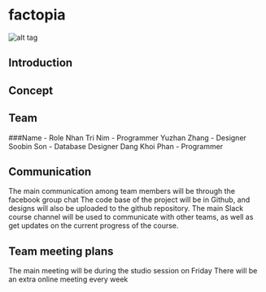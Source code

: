 # factopia
![alt tag](https://thumbs.dreamstime.com/z/cartoon-spaceship-25341429.jpg)

## Introduction

## Concept

## Team

###Name - Role
Nhan Tri Nim - Programmer
Yuzhan Zhang - Designer
Soobin Son - Database Designer
Dang Khoi Phan - Programmer


## Communication
The main communication among team members will be through the facebook group chat 
The code base of the project will be in Github, and designs will also be uploaded to the github repository.
The main Slack course channel will be used to communicate with other teams, as well as get updates on the current progress of the course.

## Team meeting plans
The main meeting will be during the studio session on Friday
There will be an extra online meeting every week 

